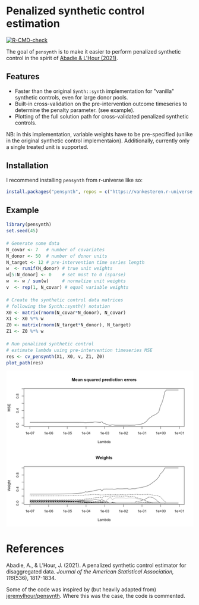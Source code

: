 
# Penalized synthetic control estimation

[![R-CMD-check](https://github.com/vankesteren/pensynth/actions/workflows/R-CMD-check.yaml/badge.svg)](https://github.com/vankesteren/pensynth/actions/workflows/R-CMD-check.yaml)

The goal of `pensynth` is to make it easier to perform penalized synthetic control in the spirit of [Abadie & L'Hour (2021)](https://doi.org/10.1080/01621459.2021.1971535). 

## Features
- Faster than the original `Synth::synth` implementation for "vanilla" synthetic controls, even for large donor pools.
- Built-in cross-validation on the pre-intervention outcome timeseries to determine the penalty parameter. (see example).
- Plotting of the full solution path for cross-validated penalized synthetic controls.

NB: in this implementation, variable weights have to be pre-specified (unlike in the original synthetic control implementaion). Additionally, currently only a single treated unit is supported. 

## Installation

I recommend installing `pensynth` from r-universe like so:

``` r
install.packages("pensynth", repos = c("https://vankesteren.r-universe.dev", "https://cloud.r-project.org"))
```

## Example

``` r
library(pensynth)
set.seed(45)

# Generate some data
N_covar <- 7   # number of covariates
N_donor <- 50  # number of donor units
N_target <- 12 # pre-intervention time series length
w  <- runif(N_donor) # true unit weights
w[5:N_donor] <- 0    # set most to 0 (sparse)
w  <- w / sum(w)     # normalize unit weights
v  <- rep(1, N_covar) # equal variable weights

# Create the synthetic control data matrices
# following the Synth::synth() notation
X0 <- matrix(rnorm(N_covar*N_donor), N_covar)  
X1 <- X0 %*% w
Z0 <- matrix(rnorm(N_target*N_donor), N_target)
Z1 <- Z0 %*% w

# Run penalized synthetic control
# estimate lambda using pre-intervention timeseries MSE
res <- cv_pensynth(X1, X0, v, Z1, Z0)
plot_path(res)
```
![cvplot](img/cvplot.png)

# References

Abadie, A., & L’Hour, J. (2021). A penalized synthetic control estimator for disaggregated data. _Journal of the American Statistical Association, 116_(536), 1817-1834.

Some of the code was inspired by (but heavily adapted from) [jeremylhour/pensynth](https://github.com/jeremylhour/pensynth). Where this was the case, the code is commented.
